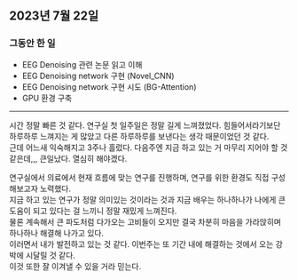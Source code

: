 ## 2023년 7월 22일

### 그동안 한 일

- EEG Denoising 관련 논문 읽고 이해
- EEG Denoising network 구현 (Novel_CNN)
- EEG Denoising network 구현 시도 (BG-Attention)
- GPU 환경 구축

---

시간 정말 빠른 것 같다. 연구실 첫 일주일은 정말 길게 느껴졌었다. 힘들어서라기보단 하루하루 느껴지는 게 많았고 다른 하루하루를 보낸다는 생각 때문이었던 것 같다. <br>
근데 어느새 익숙해지고 3주나 흘렀다. 다음주엔 지금 하고 있는 거 마무리 지어야 할 것 같은데,,, 큰일났다. 열심히 해야겠다.

연구실에서 의료에서 현재 흐름에 맞는 연구를 진행하며, 연구를 위한 환경도 직접 구성해보고자 노력했다. <br>
지금 하고 있는 연구가 정말 의미있는 것이라는 것과 지금 배우는 하나하나가 나에게 큰 도움이 되고 있다는 걸 느끼니 정말 재밌게 느껴진다. <br>
물론 계속해서 큰 파도처럼 다가오는 고비들이 오지만 결국 차분히 마음을 가라앉히며 하나하나 해결해 나가고 있다. <br>
이러면서 내가 발전하고 있는 것 같다. 이번주는 또 기간 내에 해결하는 것에서 오는 강박에 시달릴 것 같다. <br>
이것 또한 잘 이겨낼 수 있을 거라 믿는다.
